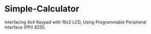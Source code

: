 # Simple-Calculator
Interfacing 4x4 Keypad with 16x2 LCD, Using Programmable Peripheral Interface (PPI) 8255.
